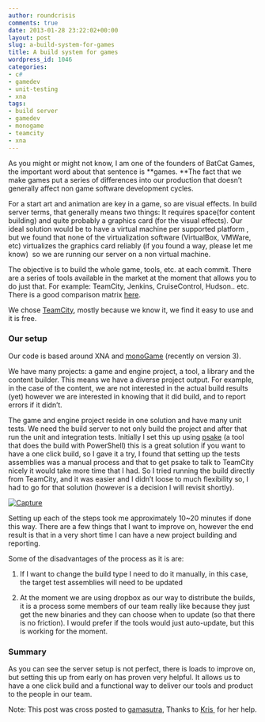 ```yaml
---
author: roundcrisis
comments: true
date: 2013-01-28 23:22:02+00:00
layout: post
slug: a-build-system-for-games
title: A build system for games
wordpress_id: 1046
categories:
- c#
- gamedev
- unit-testing
- xna
tags:
- build server
- gamedev
- monogame
- teamcity
- xna
---
```


As you might or might not know, I am one of the founders of BatCat Games, the important word about that sentence is **games. **The fact that we make games put a series of differences into our production that doesn’t generally affect non game software development cycles.

For a start art and animation are key in a game, so are visual effects. In build server terms, that generally means two things: It requires space(for content building) and quite probably a graphics card (for the visual effects). Our ideal solution would be to have a virtual machine per supported platform , but we found that none of the virtualization software (VirtualBox, VMWare, etc) virtualizes the graphics card reliably (if you found a way, please let me know)  so we are running our server on a non virtual machine.

The objective is to build the whole game, tools, etc. at each commit. There are a series of tools available in the market at the moment that allows you to do just that. For example: TeamCity, Jenkins, CruiseControl, Hudson.. etc. There is a good comparison matrix [here](http://confluence.public.thoughtworks.org/display/CC/CI+Feature+Matrix).

We chose [TeamCity](http://www.jetbrains.com/teamcity/), mostly because we know it, we find it easy to use and it is free.


### Our setup


Our code is based around XNA and [monoGame](http://monogame.net/) (recently on version 3).

We have many projects: a game and engine project, a tool, a library and the content builder. This means we have a diverse project output. For example, in the case of the content, we are not interested in the actual build results (yet) however we are interested in knowing that it did build, and to report errors if it didn’t.

The game and engine project reside in one solution and have many unit tests. We need the build server to not only build the project and after that run the unit and integration tests. Initially I set this up using [psake](https://github.com/psake/psake) (a tool that does the build with PowerShell) this is a great solution if you want to have a one click build, so I gave it a try, I found that setting up the tests assemblies was a manual process and that to get psake to talk to TeamCity nicely it would take more time that I had. So I tried running the build directly from TeamCity, and it was easier and I didn’t loose to much flexibility so, I had to go for that solution (however is a decision I will revisit shortly).

[![Capture](http://roundcrisis.files.wordpress.com/2013/01/capture_thumb.png)](http://roundcrisis.files.wordpress.com/2013/01/capture.png)

Setting up each of the steps took me approximately 10~20 minutes if done this way. There are a few things that I want to improve on, however the end result is that in a very short time I can have a new project building and reporting.

Some of the disadvantages of the process as it is are:



	
  1. If I want to change the build type I need to do it manually, in this case, the target test assemblies will need to be updated

	
  2. At the moment we are using dropbox as our way to distribute the builds, it is a process some members of our team really like because they just get the new binaries and they can choose when to update (so that there is no friction). I would prefer if the tools would just auto-update, but this is working for the moment.




### Summary


As you can see the server setup is not perfect, there is loads to improve on, but setting this up from early on has proven very helpful. It allows us to have a one click build and a functional way to deliver our tools and product to the people in our team.

Note: This post was cross posted to [gamasutra](http://www.gamasutra.com/blogs/AndreaMagnorsky/20130129/185631/A_build_system_for_games.php), Thanks to [Kris ](http://www.twitter.com/KrisLigman) for her help.
